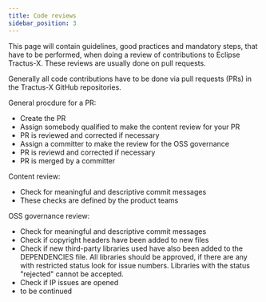```yaml
---
title: Code reviews
sidebar_position: 3
---
```


This page will contain guidelines, good practices and mandatory steps, that have to be performed, when doing a review
of contributions to Eclipse Tractus-X. These reviews are usually done on pull requests.

Generally all code contributions have to be done via pull requests (PRs) in the Tractus-X GitHub repositories.

General procdure for a PR:

- Create the PR
- Assign somebody qualified to make the content review for your PR
- PR is reviewed and corrected if necessary
- Assign a committer to make the review for the OSS governance
- PR is reviewd and corrected if necessary
- PR is merged by a committer

Content review:

- Check for meaningful and descriptive commit messages
- These checks are defined by the product teams

OSS governance review:

- Check for meaningful and descriptive commit messages
- Check if copyright headers have been added to new files
- Check if new third-party libraries used have also been added to the DEPENDENCIES file. All libraries should be approved, if there are any with restricted status look for issue numbers. Libraries with the status "rejected" cannot be accepted.
- Check if IP issues are opened
- to be continued
